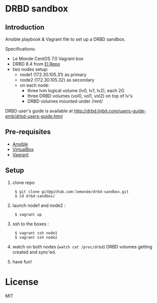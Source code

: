# DRBD sandbox

## Introduction

Ansible playbook & Vagrant file to set up a DRBD sandbox.

Specifications:
- Le Monde CentOS 7.0 Vagrant box
- DRBD 8.4 from [El Repo](http://elrepo.org/)
- two nodes setup:
  - node1 (172.30.105.31) as primary
  - node2 (172.30.105.32) as secondary
  - on each node:
    - three lvm logical volume (lv0, lv1, lv2), each 2G
    - three DRBD volumes (vol0, vol1, vol2) on top of lv's
    - DRBD volumes mounted under /mnt/

DRBD user's guide is available at http://drbd.linbit.com/users-guide-emb/drbd-users-guide.html

## Pre-requisites

- [Ansible](http://docs.ansible.com/)
- [VirtualBox](https://www.virtualbox.org)
- [Vagrant](https://vagrantup.com)

## Setup

1. clone repo

        $ git clone git@github.com:lemonde/drbd-sandbox.git
        $ cd drbd-sandbox/

2. launch node1 and node2 :

        $ vagrant up

3. ssh to the boxes :

        $ vagrant ssh node1
        $ vagrant ssh node2

4. watch on both nodes (`watch cat /proc/drbd`) DRBD volumes getting created and sync'ed.
5. have fun!

# License

MIT